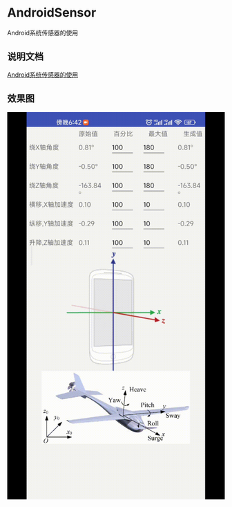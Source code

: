 # AndroidSensor
Android系统传感器的使用

## 说明文档

[Android系统传感器的使用](https://juejin.cn/post/7366020842147790899)

## 效果图

![1.gif](img/1.gif)